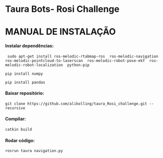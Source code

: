 # Taura Bots- Rosi Challenge

# MANUAL DE INSTALAÇÃO

#### Instalar dependências: 
`
sudo apt-get install ros-melodic-rtabmap-ros 
ros-melodic-navigation 
ros-melodic-pointcloud-to-laserscan 
ros-melodic-robot-pose-ekf 
ros-melodic-robot-localization 
python-pip`

`pip install numpy`

`pip install pandas`

#### Baixar repositório:

`git clone https://github.com/alikolling/taura_Rosi_challenge.git --recursive`

#### Compilar:

`catkin build`

#### Rodar código:

`rosrun taura navigation.py`



